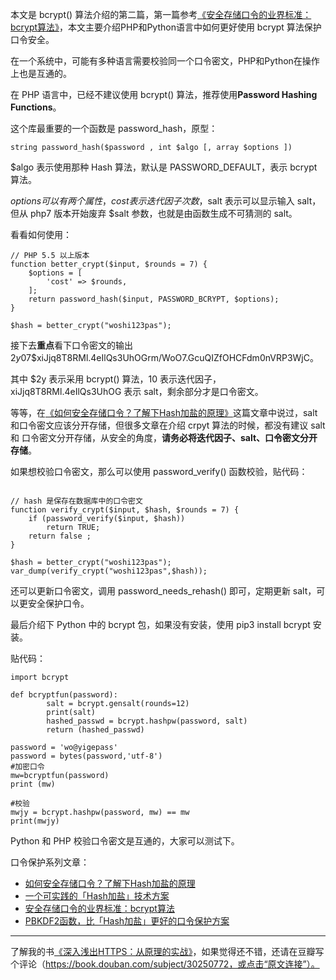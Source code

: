 本文是 bcrypt() 算法介绍的第二篇，第一篇参考[《安全存储口令的业界标准：bcrypt算法》](https://mp.weixin.qq.com/s/bBUuWwsg9qyNLo1MsbtTeQ)，本文主要介绍PHP和Python语言中如何更好使用 bcrypt 算法保护口令安全。

在一个系统中，可能有多种语言需要校验同一个口令密文，PHP和Python在操作上也是互通的。

在 PHP 语言中，已经不建议使用 bcrypt() 算法，推荐使用**Password Hashing Functions**。

这个库最重要的一个函数是 password_hash，原型：

```
string password_hash($password , int $algo [, array $options ])
```

$algo 表示使用那种 Hash 算法，默认是 PASSWORD_DEFAULT，表示 bcrypt 算法。

$options 可以有两个属性，cost 表示迭代因子次数，$salt 表示可以显示输入 salt，但从 php7 版本开始废弃 $salt 参数，也就是由函数生成不可猜测的 salt。

看看如何使用：

```
// PHP 5.5 以上版本
function better_crypt($input, $rounds = 7) {
    $options = [
        'cost' => $rounds,
    ];
    return password_hash($input, PASSWORD_BCRYPT, $options);
}

$hash = better_crypt("woshi123pas");
```
 
接下去**重点**看下口令密文的输出 $2y$07$xiJjq8T8RMl.4eIlQs3UhOGrm/WoO7.GcuQIZfOHCFdm0nVRP3WjC。

其中 $2y 表示采用 bcrypt() 算法，10 表示迭代因子，xiJjq8T8RMl.4eIlQs3UhOG 表示 salt，剩余部分才是口令密文。

等等，在[《如何安全存储口令？了解下Hash加盐的原理》](https://mp.weixin.qq.com/s/1X_aOoadk1CCBzGFC-EM3w)这篇文章中说过，salt 和口令密文应该分开存储，但很多文章在介绍 crpyt 算法的时候，都没有建议 salt 和 口令密文分开存储，从安全的角度，**请务必将迭代因子、salt、口令密文分开存储**。

如果想校验口令密文，那么可以使用 password_verify() 函数校验，贴代码：

```
 
// hash 是保存在数据库中的口令密文
function verify_crypt($input, $hash, $rounds = 7) {
    if (password_verify($input, $hash)) 
        return TRUE;
    return false ;
}

$hash = better_crypt("woshi123pas");
var_dump(verify_crypt("woshi123pas",$hash));
```

还可以更新口令密文，调用 password_needs_rehash() 即可，定期更新 salt，可以更安全保护口令。

最后介绍下 Python 中的 bcrypt 包，如果没有安装，使用 pip3 install bcrypt 安装。

贴代码：

```
import bcrypt

def bcryptfun(password):
        salt = bcrypt.gensalt(rounds=12)
        print(salt)
        hashed_passwd = bcrypt.hashpw(password, salt)
        return (hashed_passwd)
        
password = 'wo@yigepass'
password = bytes(password,'utf-8')
#加密口令
mw=bcryptfun(password)
print (mw)

#校验
mwjy = bcrypt.hashpw(password, mw) == mw
print(mwjy)
```

Python 和 PHP 校验口令密文是互通的，大家可以测试下。

口令保护系列文章：

- [如何安全存储口令？了解下Hash加盐的原理](https://mp.weixin.qq.com/s/1X_aOoadk1CCBzGFC-EM3w)
- [一个可实践的「Hash加盐」技术方案](https://mp.weixin.qq.com/s/WZQ4aJLnnSnKym5yBp3v2g)
- [安全存储口令的业界标准：bcrypt算法](https://mp.weixin.qq.com/s/bBUuWwsg9qyNLo1MsbtTeQ) 
- [PBKDF2函数，比「Hash加盐」更好的口令保护方案](https://mp.weixin.qq.com/s/16Rze8cPFfrHolBMRhznmA) 

--- 

了解我的书[《深入浅出HTTPS：从原理的实战》](https://mp.weixin.qq.com/s/9KpVnHc3yWfy1Qwal_HISA)，如果觉得还不错，还请在豆瓣写个评论（https://book.douban.com/subject/30250772，或点击“原文连接”）。